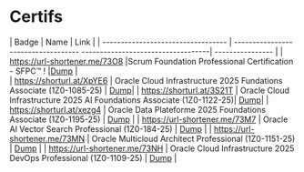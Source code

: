 # Certifs

| Badge                              | Name                                                                   | Link             |
| ---------------------------------- | ----------------------------------- -----------------------------------| ---------------- |
| https://url-shortener.me/73O8      |Scrum Foundation Professional Certification - SFPC™ !		      |[Dump](#)         |  
| https://shorturl.at/XpYE6 | Oracle Cloud Infrastructure 2025 Fundations Associate (1Z0-1085-25)   | [Dump](https://url-shortener.me/73M5)|
| https://shorturl.at/3S21T | Oracle Cloud Infrastructure 2025 AI Foundations Associate (1Z0-1122-25)| [Dump](https://url-shortener.me/73LW)|
| https://shorturl.at/xezg4          | Oracle Data Plateforme 2025 Foundations Associate (1Z0-1195-25)  | [Dump](#)        |
| https://url-shortener.me/73M7	     | Oracle AI Vector Search Professional (1Z0-184-25)	              | [Dump](#)        |
| https://url-shortener.me/73MN	     | Oracle Multicloud Architect Professional (1Z0-1151-25)                 |	[Dump](#)	 |
| https://url-shortener.me/73NH      | Oracle Cloud Infrastructure 2025 DevOps Professional (1Z0-1109-25)     |	[Dump](#)	 |
